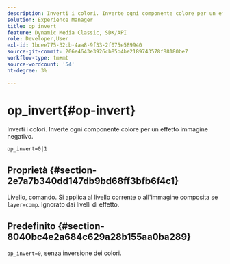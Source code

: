 ```yaml
---
description: Inverti i colori. Inverte ogni componente colore per un effetto immagine negativo.
solution: Experience Manager
title: op_invert
feature: Dynamic Media Classic, SDK/API
role: Developer,User
exl-id: 1bcee775-32cb-4aa8-9f33-2f075e589940
source-git-commit: 206e4643e3926cb85b4be2189743578f88180be7
workflow-type: tm+mt
source-wordcount: '54'
ht-degree: 3%

---
```


# op_invert{#op-invert}

Inverti i colori. Inverte ogni componente colore per un effetto immagine negativo.

`op_invert=0|1`

## Proprietà {#section-2e7a7b340dd147db9bd68ff3bfb6f4c1}

Livello, comando. Si applica al livello corrente o all&#39;immagine composita se `layer=comp`. Ignorato dai livelli di effetto.

## Predefinito {#section-8040bc4e2a684c629a28b155aa0ba289}

`op_invert=0`, senza inversione dei colori.
